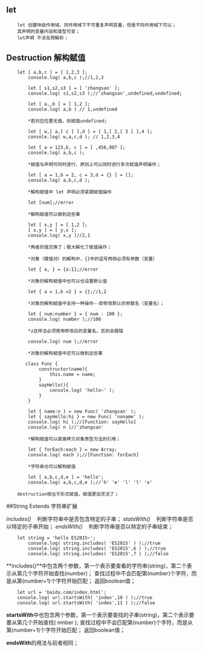 ## let 
		let 创建块级作用域，同作用域下不可重复声明变量，但是不同作用域下可以；
        其声明的变量内容和类型可变；
        let声明 不涉及预解析；
        
## Destruction 解构赋值 

		let [ a,b,c ] = [ 1,2,3 ];
            console.log( a,b,c );//1,2,3

            let [ s1,s2,s3 ] = [ 'zhangsan' ];
            console.log( s1,s2,s3 );//'zhangsan',undefined,undefined;
            
            let [ a,,b ] = [ 1,2 ];
			console.log( a,b ) // 1,undefined
            
            *若对应位置无值，则赋值undefined;
            
            let [ w,[ a,[ c ] ],d ] = [ 1,[ 2,[ 3 ] ],4 ];
			console.log( w,a,c,d ); // 1,2,3,4
            
            let [ a = 123,b, c ] = [ ,456,987 ];
			console.log( a,b,c );
            
            *赋值与声明可同时进行，原则上可以同时进行多次赋值声明操作；
            
            let [ a = 1,b = 2, c = 3,d = {} ] = [];
			console.log( a,b,c,d );
            
            *解构赋值中 let 声明必须紧跟赋值操作
            
            let [num];//error
            
            *解构赋值可以做到这些事
            
            let [ x,y ] = [ 1,2 ];
            [ x,y ] = [ y,x ];
            console.log( x,y )//2,1
            
            *两者的值交换了；极大解化了赋值操作；
            
            *对象（键值对）的解构中，{}中的逗号两侧必须有参数（变量）
            
            let { a, } = {a:1};//error
            
            *对象的解构赋值中也可以也设置默认值
            
            let { a = 1,b =2 } = {};//1,2
            
            *对象的解构赋值中支持一种操作--即修改默认的参数名（变量名）；
            
            let { num:number } = { num : 100 };
			console.log( number );//100
            
            *z这样法必须使用修改后的变量名，否则会报错
            
            console.log( num );//error
            
            *对象的解构赋值中还可以做到这些事
            
           class Func {
                constructor(name){
                    this.name = name;
                }	
                sayHello(){
                    console.log( 'hello~' );
                }
            }

            let { name:n } = new Func( 'zhangsan' );
            let { sayHello:hi } = new Func( 'noname' );
            console.log( hi );//[Function: sayHello]
            console.log( n )//'zhangsan'
            
            *解构赋值可以直接拷贝对象原型方法的引用；
            
            let { forEach:each } = new Array;
			console.log( each );//[Function: forEach]
            
            *字符串也可以解构赋值
            
            let [ a,b,c,d,e ] = 'hello';
			console.log( a,b,c,d,e );//'h' 'e' 'l' 'l' 'o'
            
		destruction相当于形式赋值，赋值更加灵活了；
        
##String Extends 字符串扩展 

*includes()*&nbsp;&nbsp;&nbsp;	判断字符串中是否包含特定的子串；
*statsWith()*&nbsp;&nbsp;&nbsp;	判断字符串是否以特定的子串开始；
*endsWith()*&nbsp;&nbsp;&nbsp;	判断字符串是否以特定的子串结束；
		
        let string = 'hello ES2015~';
            console.log( string.includes( 'ES2015' ) );//true
            console.log( string.includes( 'ES2015',6 ) );//true
            console.log( string.includes( 'ES2015',7 ) );//false
        
  **includes()**中包含两个参数，第一个表示要查看的字符串(string)，第二个表示从第几个字符开始查找(number)；
  查找过程中不会匹配第(number)个字符，而是从第(number+1)个字符开始匹配；
  返回boolean值；
  		
        let url = 'baidu.com/index.html';
        console.log( url.startsWith( 'index',10 ) );//true
        console.log( url.startsWith( 'index',11 ) );//false
        
  **startsWith**中也包含两个参数，第一个表示要查找的子串(string)，第二个表示要要从第几个开始查找( nmber );
  查找过程中不会匹配第(number)个字符，而是从第(number+1)个字符开始匹配；
  返回boolean值；
  
  **endsWith**的用法与前者相同；